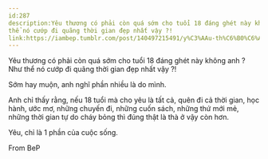 ```yaml
---
id:287
description:Yêu thương có phải còn quá sớm cho tuổi 18 đáng ghét này không anh ? Như
thể nó cướp đi quãng thời gian đẹp nhất vậy ?!
link:https://iambep.tumblr.com/post/140497215491/y%C3%AAu-th%C6%B0%C6%A1ng-c%C3%B3-ph%E1%BA%A3i-c%C3%B2n-qu%C3%A1-s%E1%BB%9Bm-cho-tu%E1%BB%95i-18-%C4%91%C3%A1ng
---
```


Yêu thương có phải còn quá sớm cho tuổi 18 đáng ghét này không anh ? Như
thể nó cướp đi quãng thời gian đẹp nhất vậy ?!

Sớm hay muộn, anh nghĩ phần nhiều là do mình.

Anh chỉ thấy rằng, nếu 18 tuổi mà cho yêu là tất cả, quên đi cả thời gian,
học hành, ước mơ, những chuyến đi, những cuốn sách, những thứ mới mẻ, những
thời gian tự do cháy bỏng thì đúng thật là thà ở vậy còn hơn.

Yêu, chỉ là 1 phần của cuộc sống.

From BeP